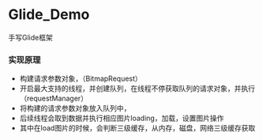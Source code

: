 # Glide_Demo

手写Glide框架

### 实现原理

- 构建请求参数对象，（BitmapRequest）
- 开启最大支持的线程，并创建队列，在线程不停获取队列的请求对象，并执行（requestManager）
- 将构建的请求参数对象放入队列中，
- 后续线程会取到数据并执行相应图片loading，加载，设置图片操作
- 其中在load图片的时候，会判断三级缓存，从内存，磁盘，网络三级缓存获取